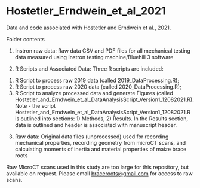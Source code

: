 # Hostetler_Erndwein_et_al_2021
Data and code associated with Hostetler and Erndwein et al., 2021.

Folder contents
1. Instron raw data: Raw data CSV and PDF files for all mechanical testing data measured using Instron testing machine/Bluehill 3 software

2. R Scripts and Associated Data: Three R scripts are included: 
1) R Script to process raw 2019 data (called 2019_DataProcessing.R); 
2) R Script to process raw 2020 data (called 2020_DataProcessing.R); 
3) R Script to analyze processed data and generate Figures (called Hostetler_and_Erndwein_et_al_DataAnalysisScript_Version1_12082021.R). Note - the script Hostetler_and_Erndwein_et_al_DataAnalysisScript_Version1_12082021.R is outlined into sections: 1) Methods, 2) Results. In the Results section, data is outlined and header is associated with manuscript header.

3. Raw data: Original data files (unprocessed) used for recording mechanical properties, recording geometry from microCT scans, and calculating moments of inertia and material properties of maize brace roots 

Raw MicroCT scans used in this study are too large for this repository, but available on request. Please email braceroots@gmail.com for access to raw scans.
